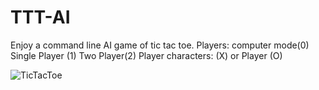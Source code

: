 # TTT-AI

Enjoy a command line AI game of tic tac toe.
Players:
computer mode(0)
Single Player (1) 
Two Player(2)
Player characters: (X) or Player (O)


    
![TicTacToe](https://ds055uzetaobb.cloudfront.net/brioche/uploads/jxT6rHpKRS-output_mdluzf.gif?width=1200)
